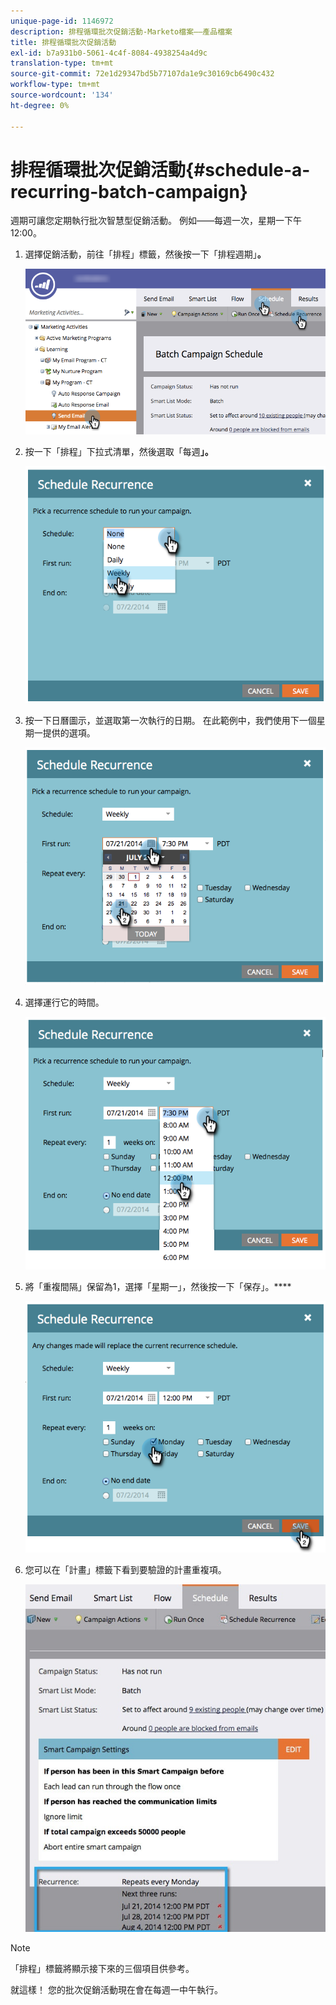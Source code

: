 ```yaml
---
unique-page-id: 1146972
description: 排程循環批次促銷活動-Marketo檔案——產品檔案
title: 排程循環批次促銷活動
exl-id: b7a931b0-5061-4c4f-8084-4938254a4d9c
translation-type: tm+mt
source-git-commit: 72e1d29347bd5b77107da1e9c30169cb6490c432
workflow-type: tm+mt
source-wordcount: '134'
ht-degree: 0%

---
```


# 排程循環批次促銷活動{#schedule-a-recurring-batch-campaign}

週期可讓您定期執行批次智慧型促銷活動。 例如——每週一次，星期一下午12:00。

1. 選擇促銷活動，前往「排程」標籤，然後按一下「排程週期」**。**

   ![](assets/recurrencehands-sendemail.png)

1. 按一下「排程」下拉式清單，然後選取「每週&#x200B;**」。**

   ![](assets/image2014-9-22-11-3a41-3a42.png)

1. 按一下日曆圖示，並選取第一次執行的日期。 在此範例中，我們使用下一個星期一提供的選項。

   ![](assets/image2014-9-22-11-3a41-3a46.png)

1. 選擇運行它的時間。

   ![](assets/image2014-9-22-11-3a41-3a49.png)

1. 將「重複間隔」保留為1，選擇「星期一」，然後按一下「保存」。****

   ![](assets/image2014-9-22-11-3a41-3a53.png)

1. 您可以在「計畫」標籤下看到要驗證的計畫重複項。

   ![](assets/recurrence.jpg)

>[!NOTE]
>
>「排程」標籤將顯示接下來的三個項目供參考。

就這樣！ 您的批次促銷活動現在會在每週一中午執行。
